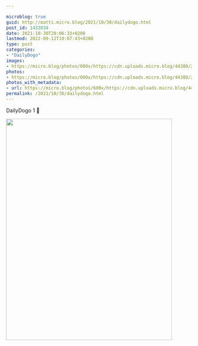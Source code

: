 ```yaml
---

microblog: true
guid: http://matti.micro.blog/2021/10/30/dailydogo.html
post_id: 1432834
date: 2021-10-30T20:06:33+0200
lastmod: 2022-09-12T10:07:43+0200
type: post
categories:
- "DailyDogo"
images:
- https://micro.blog/photos/600x/https://cdn.uploads.micro.blog/44388/2021/dd7fdf28cb.jpg
photos:
- https://micro.blog/photos/600x/https://cdn.uploads.micro.blog/44388/2021/dd7fdf28cb.jpg
photos_with_metadata:
- url: https://micro.blog/photos/600x/https://cdn.uploads.micro.blog/44388/2021/dd7fdf28cb.jpg
permalink: /2021/10/30/dailydogo.html
---
```

DailyDogo 1 🐶

<img src="/media/uploads/2021/dd7fdf28cb.jpg" width="450" height="600" alt="" />
